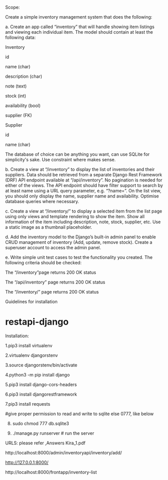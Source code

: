 Scope:

Create a simple inventory management system that does the following:

a. Create an app called “inventory” that will handle showing item listings and viewing each individual
item. 
The model should contain at least the following data:

Inventory

id

name (char)

description (char)

note (text)

stock (int)

availability (bool)

supplier (FK)

Supplier

id

name (char)


The database of choice can be anything you want, can use SQLite for simplicity's sake. Use constraint
where makes sense.

b. Create a view at “/inventory” to display the list of inventories and their suppliers. Data should be
retrieved from a separate Django Rest Framework (DRF) API endpoint available at “/api/inventory”.
No pagination is needed for either of the views. The API endpoint should have filter support to
search by at least name using a URL query parameter, e.g. “?name=<query>”. On the list view, you
should only display the name, supplier name and availability. Optimise database queries where
necessary.

c. Create a view at “/inventory/<id>” to display a selected item from the list page using only views and
template rendering to show the item. Show all information of the item including description, note,
stock, supplier, etc. Use a static image as a thumbnail placeholder.

d. Add the inventory model to the Django’s built-in admin panel to enable CRUD management of
inventory (Add, update, remove stock). Create a superuser account to access the admin panel.

e. Write simple unit test cases to test the functionality you created. The following criteria should be
checked:

The “/inventory”page returns 200 OK status

The “/api/inventory” page returns 200 OK status

The “/inventory/<id>” page returns 200 OK status



Guidelines for installation 
# restapi-django

Installation:

1.pip3 install virtualenv

2.virtualenv djangorstenv

3.source djangorstenv/bin/activate

4.python3 -m pip install django

5.pip3 install django-cors-headers

6.pip3 install djangorestframework

7.pip3 install requests

#give proper permission to read and write to sqlite else 0777, like below

8. sudo chmod 777 db.sqlite3 

9.  ./manage.py runserver   # run the server


URLS:
please refer ,Answers  Kira_1.pdf

http://localhost:8000/admin/inventoryapi/inventory/add/

http://127.0.0.1:8000/

http://localhost:8000/frontapp/inventory-list
